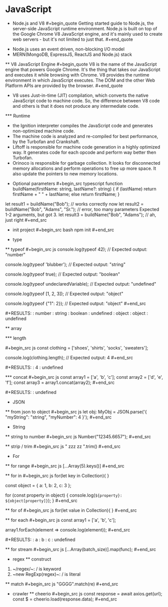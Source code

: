# JavaScript



* Node.js and V8
#+begin_quote
Getting started guide to Node.js, the server-side JavaScript runtime environment. Node.js is built on top of the Google Chrome V8 JavaScript engine, and it's mainly used to create web servers - but it's not limited to just that.
#+end_quote

- Node.js uses an event driven, non-blocking I/O model
- MERN(MongoDB, ExpressJS, ReactJS and Node.js) stack

** V8 JavaScript Engine
#+begin_quote
V8 is the name of the JavaScript engine that powers Google Chrome. It's the thing that takes our JavaScript and executes it while browsing with Chrome. V8 provides the runtime environment in which JavaScript executes. The DOM and the other Web Platform APIs are provided by the browser.
#+end_quote

- V8 uses Just-in-time (JIT) compilation, which converts the native JavaScript code to machine code. So, the difference between V8 code and others is that it does not produce any intermediate code.

*** Runtime
- the Ignition interpreter compiles the JavaScript code and generates non-optimized machine code.
- The machine code is analyzed and re-compiled for best performance, by the Turbofan and Crankshaft.
- Liftoff is responsible for machine code generation in a highly optimized way. It generates code for each opcode and perform way better then Turbofan.
- Orinoco is responsible for garbage collection. It looks for disconnected memory allocations and perform operations to free up more space. It also update the pointers to new memory locations.

* Optional parameters
#+begin_src typescript
function buildName(firstName: string, lastName?: string) {
  if (lastName) return firstName + " " + lastName;
  else return firstName;
}

let result1 = buildName("Bob"); // works correctly now
let result2 = buildName("Bob", "Adams", "Sr."); // error, too many parameters
Expected 1-2 arguments, but got 3.
let result3 = buildName("Bob", "Adams"); // ah, just right
#+end_src

* init project
#+begin_src bash
npm init
#+end_src

* type

** typeof
#+begin_src js
console.log(typeof 42);
// Expected output: "number"

console.log(typeof 'blubber');
// Expected output: "string"

console.log(typeof true);
// Expected output: "boolean"

console.log(typeof undeclaredVariable);
// Expected output: "undefined"

console.log(typeof [1, 2, 3]);
// Expected output: "object"

console.log(typeof {"1": 2});
// Expected output: "object"
#+end_src

#+RESULTS:
: number
: string
: boolean
: undefined
: object
: object
: undefined

** array

*** length

#+begin_src js
const clothing = ['shoes', 'shirts', 'socks', 'sweaters'];

console.log(clothing.length);
// Expected output: 4
#+end_src

#+RESULTS:
: 4
: undefined

*** concat
#+begin_src js
const array1 = ['a', 'b', 'c'];
const array2 = ['d', 'e', 'f'];
const array3 = array1.concat(array2);
#+end_src

#+RESULTS:
: undefined


* JSON

** from json to object
#+begin_src js
let obj: MyObj = JSON.parse('{ "myString": "string", "myNumber": 4 }');
#+end_src

* String

** string to number
#+begin_src js
Number("12345.6657");
#+end_src

** strip / trim
#+begin_src js
" zzz  zz ".trim()
#+end_src

* For

** for range
#+begin_src js
[...Array(5).keys()]
#+end_src

** for in
#+begin_src js
for(let key in Collection){
}

const object = { a: 1, b: 2, c: 3 };

for (const property in object) {
  console.log(`${property}: ${object[property]}`);
}
#+end_src

** for of
#+begin_src js
for(let value in Collection){
}
#+end_src

** for each
#+begin_src js
const array1 = ['a', 'b', 'c'];

array1.forEach(element => console.log(element));
#+end_src

#+RESULTS:
: a
: b
: c
: undefined

** for stream
#+begin_src js
[...Array(batch_size)].map(func);
#+end_src


* regex
** construct
1. ~/regex/~: / is keyword
2. ~new RegExp(regex)~: / is literal

** match
#+begin_src js
"GGGG".match(re)
#+end_src
* crawler
** cheerio
#+begin_src js
const response = await axios.get(url);
const $ = cheerio.load(response.data);
#+end_src

